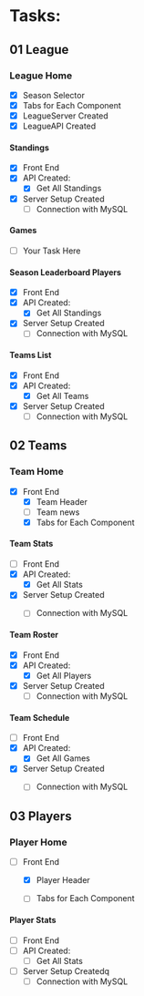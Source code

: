 # Tasks:

## 01 League
### League Home
- [x] Season Selector
- [x] Tabs for Each Component
- [x] LeagueServer Created
- [x] LeagueAPI Created

#### Standings
- [x] Front End
- [x] API Created:
    - [x] Get All Standings
- [x] Server Setup Created
    - [ ] Connection with MySQL

#### Games
- [ ] Your Task Here    


#### Season Leaderboard Players
- [x] Front End
- [x] API Created:
    - [x] Get All Standings
- [x] Server Setup Created
    - [ ] Connection with MySQL

#### Teams List
- [x] Front End
- [x] API Created:
    - [x] Get All Teams
- [x] Server Setup Created
    - [ ] Connection with MySQL 

## 02 Teams

### Team Home
- [x] Front End
  - [x] Team Header
  - [ ] Team news
  - [x] Tabs for Each Component

#### Team Stats
- [ ] Front End
- [x] API Created:
    - [x] Get All Stats
- [x] Server Setup Created
    - [ ] Connection with MySQL


#### Team Roster
- [x] Front End
- [x] API Created:
    - [x] Get All Players
- [x] Server Setup Created
    - [ ] Connection with MySQL

#### Team Schedule
- [ ] Front End
- [x] API Created:
    - [x] Get All Games
- [x] Server Setup Created
    - [ ] Connection with MySQL




## 03 Players

### Player Home
- [ ] Front End
  - [x] Player Header
  - [ ] Tabs for Each Component


#### Player Stats
- [ ] Front End
- [ ] API Created:
    - [ ] Get All Stats
- [ ] Server Setup Createdq
    - [ ] Connection with MySQL